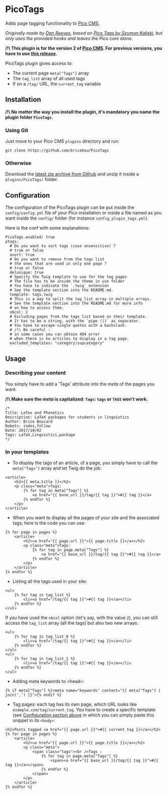 PicoTags
========

<!--
@author Brice Boucard
@link https://github.com/bricebou/PicoTags/
@license http://bricebou.mit-license.org/
-->

Adds page tagging functionality to [Pico CMS](http://picocms.org/).

_Originally made by [Dan Reeves](https://github.com/danreeves/picotags), based on [Pico Tags by Szymon Kaliski](https://github.com/szymonkaliski/Pico-Tags-Plugin), but only uses the provided hooks and leaves the Pico core alone._

**/!\ This plugin is for the version 2 of [Pico CMS](http://picocms.org/). For previous versions, you have to use [this release](https://github.com/bricebou/PicoTags/releases/tag/v1.0).**


PicoTags plugin gives access to:
* The current page `meta["Tags"]` array
* The `tag_list` array of all used tags
* If on a `/tag/` URL, the `current_tag` variable

## Installation

__/!\ No matter the way you install the plugin, it's mandatory you name the plugin folder `PicoTags`.__ 

### Using Git

Just move to your Pico CMS `plugins` directory and run:

```
git clone https://github.com/bricebou/PicoTags
```

### Otherwise

Download the [latest zip archive from Github](https://github.com/bricebou/PicoTags/archive/master.zip) and unzip it inside a `plugins/PicoTags/` folder.

## Configuration

The configuration of the PicoTags plugin can be put inside the `config/config.yml` file of your Pico installation or inside a file named as you want inside the `config/` folder (for instance `config_plugin_tags.yml`).

Here is the conf with some explanations:
```
PicoTags.enabled: true
ptags:
  # Do you want to sort tags (case unsensitive) ?
  # true or false
  asort: true
  # Do you want to remove from the tags list
  # the ones that are used in only one page ?
  # true or false
  delunique: true
  # Specify the Twig template to use for the tag pages
  # The file has to be inside the theme in use folder
  # You have to indicate the `.twig` extension
  # See the template section into the README.md. 
  template: tags.twig
  # This is a way to split the tag_list array in multiple arrays.
  # See the template section into the README.md for more info 
  # on how to access them.
  nbcol: 2
  # Excluding pages from the tags list based on their template.
  # It has to be a string, with the `pipe (|)` as separator.
  # You have to escape single quotes with a backslash.
  # /!\ Be careful :
  # in some cases you can obtain 404 error
  # when there is no articles to display in a tag page.
  excluded_templates: "category|supcategory"
```


## Usage

### Describing your content

You simply have to add a 'Tags' attribute into the _meta_ of the pages you want.

__/!\ Make sure the _meta_ is capitalized: `Tags`: `tags` or `TAGS` won't work.__

```
/*
Title: LaTex and Phonetics
Description: LaTeX packages for students in linguistics
Author: Brice Boucard
Robots: index,follow
Date: 2017/10/02
Tags: LaTeX,Linguistics,package
*/
```

### In your templates

- To display the tags of an article, of a page, you simply have to call the `meta["Tags"]` array and let Twig do the job:

```
<article>
    <h2>{{ meta.title }}</h2>
    <p class="meta">Tags:
        {% for tag in meta["Tags"] %}
            <a href="{{ base_url }}/tag/{{ tag }}">#{{ tag }}</a>
        {% endfor %}
    </p>
</article>
```

- When you want to display all the pages of your site and the associated tags, here is the code you can use:

```
{% for page in pages %}
    <article>
        <h2><a href="{{ page.url }}">{{ page.title }}</a></h2>
        <p class="meta">Tags:
            {% for tag in page.meta["Tags"] %}
                <a href="{{ base_url }}/tag/{{ tag }}">#{{ tag }}</a>
            {% endfor %}
        </p>
    </article>
{% endfor %}
```

- Listing all the tags used in your site:

```
<ul>
    {% for tag in tag_list %}
        <li><a href="/tag/{{ tag }}">#{{ tag }}</a></li>
    {% endfor %}
</ul>
```

If you have used the `nbcol` option (let's say, with the value `2`), you can still access the `tag_list` array (all the tags) but also two new arrays:

```
<ul>
    {% for tag in tag_list_0 %}
        <li><a href="/tag/{{ tag }}">#{{ tag }}</a></li>
    {% endfor %}
</ul>
<ul>
    {% for tag in tag_list_1 %}
        <li><a href="/tag/{{ tag }}">#{{ tag }}</a></li>
    {% endfor %}
</ul>
```

- Adding meta keywords to \<head\>:
```
{% if meta["Tags"] %}<meta name="keywords" content="{{ meta["Tags"] | join(',') }}">{% endif %}
```

- Tag pages: each tag has its own page, which URL looks like `example.com/tag/current_tag`. You have to create a specific template (see [Configuration section above](#configuration) in which you can simply paste this snippet in its `<body>`:
```
<h2>Posts tagged <a href="{{ page.url }}">#{{ current_tag }}</a></h2>
{% for page in pages %}          
    <article>
        <h2><a href="{{ page.url }}">{{ page.title }}</a></h2>
        <p class="meta">
            <span class="tags"><br />Tags :
                {% for tag in page.meta["Tags"] %}
                    <span><a href="{{ base_url }}/tag/{{ tag }}">#{{ tag }}</a></span>
                {% endfor %}
            </span>
        </p>
    </article>
{% endfor %}
```